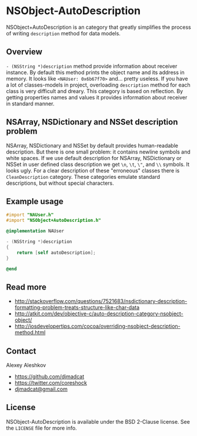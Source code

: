 # NSObject-AutoDescription

NSObject+AutoDescription is an category that greatly simplifies the process of writing `description` method for data models.

## Overview

`- (NSString *)description` method provide information about receiver instance. By default this method prints the object name and its address in memory. It looks like `<NAUser: 0x6b67f70>` and... pretty useless.
If you have a lot of classes-models in project, overloading `description` method for each class is very difficult and dreary. This category is based on reflection. By getting properties names and values it provides information about receiver in standard manner.

## NSArray, NSDictionary and NSSet description problem

NSArray, NSDictionary and NSSet by default provides human-readable description. But there is one small problem: it contains newline symbols and white spaces. If we use default description for NSArray, NSDictionary or NSSet in user defined class description we get `\n`, `\t`, `\"`, and `\\` symbols. It looks ugly. For a clear description of these "erroneous" classes there is `CleanDescription` category. These categories emulate standard descriptions, but without special characters.

## Example usage

``` objective-c
#import "NAUser.h"
#import "NSObject+AutoDescription.h"

@implementation NAUser

- (NSString *)description
{
    return [self autoDescription];
}

@end
```

## Read more

- http://stackoverflow.com/questions/7521683/nsdictionary-description-formatting-problem-treats-structure-like-char-data
- http://atkit.com/dev/objective-c/auto-description-category-nsobject-object/
- http://iosdevelopertips.com/cocoa/overriding-nsobject-description-method.html

## Contact

Alexey Aleshkov

- https://github.com/djmadcat
- https://twitter.com/coreshock
- djmadcat@gmail.com

## License

NSObject-AutoDescription is available under the BSD 2-Clause license. See the `LICENSE` file for more info.
